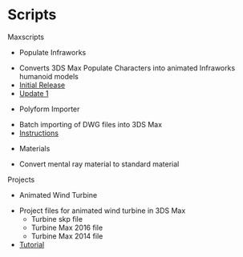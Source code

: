# Scripts
Maxscripts
* Populate Infraworks
 - Converts 3DS Max Populate Characters into animated Infraworks humanoid models
 - [Initial Release](https://www.youtube.com/watch?v=VJ6QpvADmIA)
 - [Update 1](https://www.youtube.com/watch?v=DaTEVuMlu5E)
* Polyform Importer
 - Batch importing of DWG files into 3DS Max
 - [Instructions](http://www.davetyner.com/2013/03/polyform-importer-the-dwg-batch-importer-for-3ds-max-and-3ds-max-design/)
* Materials
 - Convert mental ray material to standard material

Projects
* Animated Wind Turbine
 - Project files for animated wind turbine in 3DS Max
   - Turbine skp file
   - Turbine Max 2016 file
   - Turbine Max 2014 file
 - [Tutorial](https://www.youtube.com/watch?v=fGM7G-d_8ZI) 
